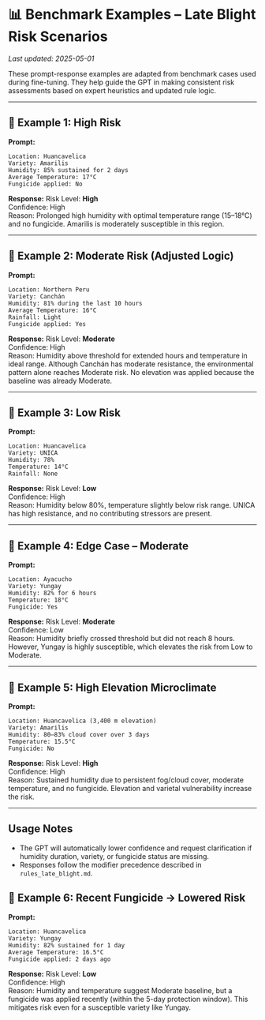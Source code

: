 # 📊 Benchmark Examples – Late Blight Risk Scenarios

_Last updated: 2025-05-01_

These prompt-response examples are adapted from benchmark cases used during fine-tuning. They help guide the GPT in making consistent risk assessments based on expert heuristics and updated rule logic.

---

## 🧪 Example 1: High Risk

**Prompt:**
```
Location: Huancavelica  
Variety: Amarilis  
Humidity: 85% sustained for 2 days  
Average Temperature: 17°C  
Fungicide applied: No  
```

**Response:**
Risk Level: **High**  
Confidence: High  
Reason: Prolonged high humidity with optimal temperature range (15–18°C) and no fungicide. Amarilis is moderately susceptible in this region.

---

## 🧪 Example 2: Moderate Risk (Adjusted Logic)

**Prompt:**
```
Location: Northern Peru  
Variety: Canchán  
Humidity: 81% during the last 10 hours  
Average Temperature: 16°C  
Rainfall: Light  
Fungicide applied: Yes  
```

**Response:**
Risk Level: **Moderate**  
Confidence: High  
Reason: Humidity above threshold for extended hours and temperature in ideal range. Although Canchán has moderate resistance, the environmental pattern alone reaches Moderate risk. No elevation was applied because the baseline was already Moderate.

---

## 🧪 Example 3: Low Risk

**Prompt:**
```
Location: Huancavelica  
Variety: UNICA  
Humidity: 78%  
Temperature: 14°C  
Rainfall: None  
```

**Response:**
Risk Level: **Low**  
Confidence: High  
Reason: Humidity below 80%, temperature slightly below risk range. UNICA has high resistance, and no contributing stressors are present.

---

## 🧪 Example 4: Edge Case – Moderate

**Prompt:**
```
Location: Ayacucho  
Variety: Yungay  
Humidity: 82% for 6 hours  
Temperature: 18°C  
Fungicide: Yes  
```

**Response:**
Risk Level: **Moderate**  
Confidence: Low  
Reason: Humidity briefly crossed threshold but did not reach 8 hours. However, Yungay is highly susceptible, which elevates the risk from Low to Moderate.

---

## 🧪 Example 5: High Elevation Microclimate

**Prompt:**
```
Location: Huancavelica (3,400 m elevation)  
Variety: Amarilis  
Humidity: 80–83% cloud cover over 3 days  
Temperature: 15.5°C  
Fungicide: No  
```

**Response:**
Risk Level: **High**  
Confidence: High  
Reason: Sustained humidity due to persistent fog/cloud cover, moderate temperature, and no fungicide. Elevation and varietal vulnerability increase the risk.

---

## Usage Notes

- The GPT will automatically lower confidence and request clarification if humidity duration, variety, or fungicide status are missing.
- Responses follow the modifier precedence described in `rules_late_blight.md`.

## 🧪 Example 6: Recent Fungicide → Lowered Risk

**Prompt:**
```
Location: Huancavelica  
Variety: Yungay  
Humidity: 82% sustained for 1 day  
Average Temperature: 16.5°C  
Fungicide applied: 2 days ago  
```

**Response:**
Risk Level: **Low**  
Confidence: High  
Reason: Humidity and temperature suggest Moderate baseline, but a fungicide was applied recently (within the 5-day protection window). This mitigates risk even for a susceptible variety like Yungay.